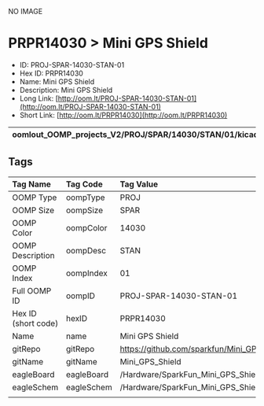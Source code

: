 


  
NO IMAGE  
# PRPR14030 > Mini GPS Shield

- ID: PROJ-SPAR-14030-STAN-01
- Hex ID: PRPR14030
- Name: Mini GPS Shield
- Description: Mini GPS Shield
- Long Link: [http://oom.lt/PROJ-SPAR-14030-STAN-01](http://oom.lt/PROJ-SPAR-14030-STAN-01)
- Short Link: [http://oom.lt/PRPR14030](http://oom.lt/PRPR14030)
  

|oomlout_OOMP_projects_V2/PROJ/SPAR/14030/STAN/01/kicadPcb3dFront.png|oomlout_OOMP_projects_V2/PROJ/SPAR/14030/STAN/01/kicadPcb3dBack.png|oomlout_OOMP_projects_V2/PROJ/SPAR/14030/STAN/01/kicadPcb3d.png||
| :---: | :---: | :---: | :---: |

## Tags
  

|Tag Name|Tag Code|Tag Value|
| :--- | :--- | :--- |
|OOMP Type|oompType|PROJ|
|OOMP Size|oompSize|SPAR|
|OOMP Color|oompColor|14030|
|OOMP Description|oompDesc|STAN|
|OOMP Index|oompIndex|01|
|Full OOMP ID|oompID|PROJ-SPAR-14030-STAN-01|
|Hex ID (short code)|hexID|PRPR14030|
|Name|name|Mini GPS Shield|
|gitRepo|gitRepo|https://github.com/sparkfun/Mini_GPS_Shield|
|gitName|gitName|Mini_GPS_Shield|
|eagleBoard|eagleBoard|/Hardware/SparkFun_Mini_GPS_Shield.brd|
|eagleSchem|eagleSchem|/Hardware/SparkFun_Mini_GPS_Shield.sch|
||||
